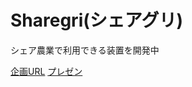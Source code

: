 # Sharegri(シェアグリ)
シェア農業で利用できる装置を開発中

[企画URL](https://alike-oxygen-db1.notion.site/49c808a709c84dbb81f2453fb8408bd3)
[プレゼン](https://www.figma.com/file/T5BXBuHTKs3D0H5mx6ee3o/%E3%82%B7%E3%83%A3%E3%82%A2%E3%82%B0%E3%83%AA?node-id=0%3A1)
